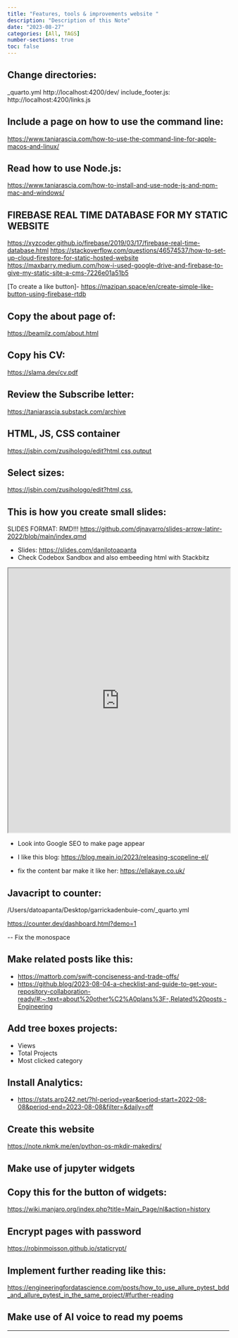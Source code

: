 ```yaml
---
title: "Features, tools & improvements website "
description: "Description of this Note"
date: "2023-08-27"
categories: [All, TAGS]
number-sections: true
toc: false
---
```


## Change directories:
_quarto.yml http://localhost:4200/dev/
include_footer.js: http://localhost:4200/links.js


## Include a page on how to use the command line:
https://www.taniarascia.com/how-to-use-the-command-line-for-apple-macos-and-linux/

## Read how to use Node.js:
https://www.taniarascia.com/how-to-install-and-use-node-js-and-npm-mac-and-windows/


## FIREBASE REAL TIME DATABASE FOR MY STATIC WEBSITE
https://xyzcoder.github.io/firebase/2019/03/17/firebase-real-time-database.html
https://stackoverflow.com/questions/46574537/how-to-set-up-cloud-firestore-for-static-hosted-website
https://maxbarry.medium.com/how-i-used-google-drive-and-firebase-to-give-my-static-site-a-cms-7226e01a51b5

[To create a like button]- https://mazipan.space/en/create-simple-like-button-using-firebase-rtdb


## Copy the about page of:
https://beamilz.com/about.html

## Copy his CV:
https://slama.dev/cv.pdf

## Review the Subscribe letter:
https://taniarascia.substack.com/archive


## HTML, JS, CSS container
https://jsbin.com/zusihologo/edit?html,css,output

## Select sizes:
https://jsbin.com/zusihologo/edit?html,css,

## This is how you create small slides:
SLIDES FORMAT: RMD!!!
https://github.com/djnavarro/slides-arrow-latinr-2022/blob/main/index.qmd

- Slides: https://slides.com/danilotoapanta
- Check Codebox Sandbox and also embeeding html with Stackbitz

<iframe height="600" style="width: 100%;" src="https://stackblitz.com/edit/web-platform-3a6hc3?embed=0"></iframe> 


- Look into Google SEO to make page appear


- I like this blog:
https://blog.meain.io/2023/releasing-scopeline-el/


- fix the content bar
make it like her:
https://ellakaye.co.uk/




## Javacript to counter:
/Users/datoapanta/Desktop/garrickadenbuie-com/_quarto.yml

https://counter.dev/dashboard.html?demo=1


-- Fix the monospace



## Make related posts like this:
- https://mattorb.com/swift-conciseness-and-trade-offs/
- https://github.blog/2023-08-04-a-checklist-and-guide-to-get-your-repository-collaboration-ready/#:~:text=about%20other%C2%A0plans%3F-,Related%20posts,-Engineering

## Add tree boxes projects:
- Views
- Total Projects
- Most clicked category


## Install Analytics:
- https://stats.arp242.net/?hl-period=year&period-start=2022-08-08&period-end=2023-08-08&filter=&daily=off


## Create this website
https://note.nkmk.me/en/python-os-mkdir-makedirs/


## Make use of jupyter widgets

## Copy this for the button of widgets:
https://wiki.manjaro.org/index.php?title=Main_Page/nl&action=history


## Encrypt pages with password
https://robinmoisson.github.io/staticrypt/


## Implement further reading like this:
https://engineeringfordatascience.com/posts/how_to_use_allure_pytest_bdd_and_allure_pytest_in_the_same_project/#further-reading

## Make use of AI voice to read my poems
---